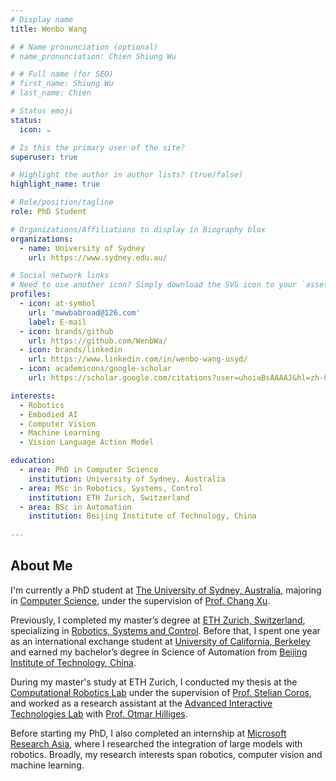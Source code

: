 ```yaml
---
# Display name
title: Wenbo Wang

# # Name pronunciation (optional)
# name_pronunciation: Chien Shiung Wu

# # Full name (for SEO)
# first_name: Shiung Wu
# last_name: Chien

# Status emoji
status:
  icon: ☕️

# Is this the primary user of the site?
superuser: true

# Highlight the author in author lists? (true/false)
highlight_name: true

# Role/position/tagline
role: PhD Student

# Organizations/Affiliations to display in Biography blox
organizations:
  - name: University of Sydney
    url: https://www.sydney.edu.au/

# Social network links
# Need to use another icon? Simply download the SVG icon to your `assets/media/icons/` folder.
profiles:
  - icon: at-symbol
    url: 'mwwbabroad@126.com'
    label: E-mail
  - icon: brands/github
    url: https://github.com/WenbWa/
  - icon: brands/linkedin
    url: https://www.linkedin.com/in/wenbo-wang-usyd/
  - icon: academicons/google-scholar
    url: https://scholar.google.com/citations?user=uhoiaBsAAAAJ&hl=zh-CN

interests:
  - Robotics
  - Embodied AI
  - Computer Vision
  - Machine Learning
  - Vision Language Action Model

education:
  - area: PhD in Computer Science
    institution: University of Sydney, Australia
  - area: MSc in Robotics, Systems, Control
    institution: ETH Zurich, Switzerland
  - area: BSc in Automation
    institution: Beijing Institute of Technology, China
    
---
```


## About Me

I'm currently a PhD student at [The University of Sydney, Australia](https://www.sydney.edu.au/), majoring in [Computer Science](https://www.sydney.edu.au/engineering/schools/school-computer-science.html), under the supervision of [Prof. Chang Xu](https://www.sydney.edu.au/engineering/about/our-people/academic-staff/c-xu.html). 

Previously, I completed my master’s degree at [ETH Zurich, Switzerland](https://ethz.ch/en.html), specializing in [Robotics, Systems and Control](https://ethz.ch/en/studies/master/degree-programmes/engineering-sciences/robotics-systems-and-control.html). Before that, I spent one year as an international exchange student at [University of California, Berkeley](https://www.berkeley.edu/) and earned my bachelor’s degree in Science of Automation from [Beijing Institute of Technology, China](https://english.bit.edu.cn/).

During my master's study at ETH Zurich, I conducted my thesis at the [Computational Robotics Lab](https://crl.ethz.ch/) under the supervision of [Prof. Stelian Coros](https://crl.ethz.ch/people/coros/index.html), and worked as a research assistant at the [Advanced Interactive Technologies Lab](https://ait.ethz.ch/) with [Prof. Otmar Hilliges](https://ait.ethz.ch/people/hilliges).

Before starting my PhD, I also completed an internship at [Microsoft Research Asia](https://www.microsoft.com/en-us/research/lab/microsoft-research-asia/?msockid=17a598ce889469f02b858d8889fa684e), where I researched the integration of large models with robotics. Broadly, my research interests span robotics, computer vision and machine learning.

<!-- {style="text-align: justify;"} -->


